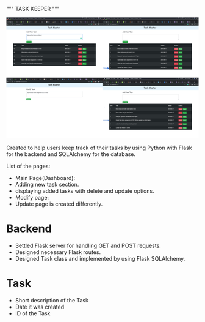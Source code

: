 """ TASK KEEPER """
<p>
  <img src="Sized.png">
</p>

Created to help users  keep track of their tasks by using Python with Flask for the backend and SQLAlchemy for the database.

List of the pages:
- Main Page(Dashboard):
 - Adding new task section.
 - displaying added tasks with delete and update options.
- Modify page:
 - Update page is created differently.

# Backend
- Settled Flask server for handling GET and POST requests.
- Designed necessary Flask routes.
- Designed Task class and implemented by using Flask SQLAlchemy.

# Task
- Short description of the Task
- Date it was created
- ID of the Task
